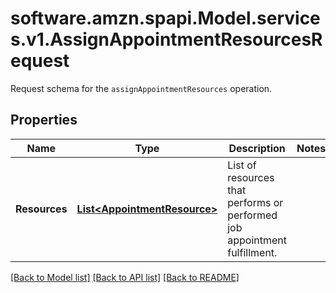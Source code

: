 # software.amzn.spapi.Model.services.v1.AssignAppointmentResourcesRequest
Request schema for the `assignAppointmentResources` operation.

## Properties

Name | Type | Description | Notes
------------ | ------------- | ------------- | -------------
**Resources** | [**List&lt;AppointmentResource&gt;**](AppointmentResource.md) | List of resources that performs or performed job appointment fulfillment. | 

[[Back to Model list]](../README.md#documentation-for-models) [[Back to API list]](../README.md#documentation-for-api-endpoints) [[Back to README]](../README.md)

